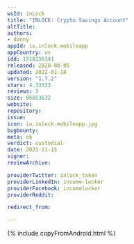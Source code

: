 ```yaml
---
wsId: inLock
title: "INLOCK: Crypto Savings Account"
altTitle: 
authors:
- danny
appId: io.inlock.mobileapp
appCountry: us
idd: 1518236341
released: 2020-08-05
updated: 2022-01-18
version: "1.7.2"
stars: 4.33333
reviews: 3
size: 86853632
website: 
repository: 
issue: 
icon: io.inlock.mobileapp.jpg
bugbounty: 
meta: ok
verdict: custodial
date: 2021-11-15
signer: 
reviewArchive:

providerTwitter: inlock_token
providerLinkedIn: income-locker
providerFacebook: incomelocker
providerReddit: 

redirect_from:

---
```


{% include copyFromAndroid.html %}
